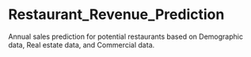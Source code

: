 # Restaurant_Revenue_Prediction
Annual sales prediction for potential restaurants based on Demographic data, Real estate data, and Commercial data. 
